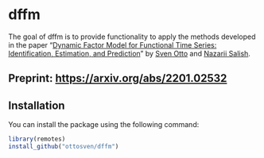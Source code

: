 # dffm

<!-- badges: start -->

<!-- badges: end -->

The goal of dffm is to provide functionality to apply the methods
developed in the paper “[Dynamic Factor Model for Functional Time Series: Identification, Estimation, and Prediction](https://arxiv.org/abs/2201.02532)” by [Sven
Otto](https://www.svenotto.com) and [Nazarii Salish](https://sites.google.com/site/nazariisalish/home).

## Preprint: https://arxiv.org/abs/2201.02532


## Installation

You can install the package using the following command:

``` r
library(remotes)
install_github("ottosven/dffm")
```

